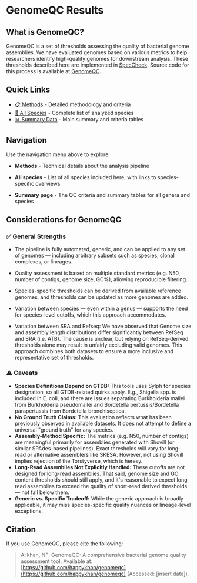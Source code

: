 # GenomeQC Results

## What is GenomeQC?
GenomeQC is a set of thresholds assessing the quality of bacterial genome assemblies. We have evaluated genomes based on various metrics to help researchers identify high-quality genomes for downstream analysis. These thresholds described here are implemented in [SpecCheck](https://github.com/happykhan/speccheck/). Source code for this process is available at [GenomeQC](https://github.com/happykhan/genomeqc).

## Quick Links
- [📋 Methods](methods.md) - Detailed methodology and criteria
- [🦠 All Species](species.md) - Complete list of analyzed species
- [📊 Summary Data](summary.md) - Main summary and criteria tables

## Navigation
Use the navigation menu above to explore:

- **Methods** - Technical details about the analysis pipeline

- **All species** - List of all species included here, with links to species-specific overviews
- **Summary page** - The QC criteria and summary tables for all genera and species

## Considerations for GenomeQC
### ✅ General Strengths
- The pipeline is fully automated, generic, and can be applied to any set of genomes — including arbitrary subsets such as species, clonal complexes, or lineages.
- Quality assessment is based on multiple standard metrics (e.g. N50, number of contigs, genome size, GC%), allowing reproducible filtering.
- Species-specific thresholds can be derived from available reference genomes, and thresholds can be updated as more genomes are added.
- Variation between species — even within a genus — supports the need for species-level cutoffs, which this approach accommodates.

- Variation between SRA and Refseq: We have observed that Genome size and assembly length distributions differ significantly between RefSeq and SRA (i.e. ATB). The cause is unclear, but relying on RefSeq-derived thresholds alone may result in unfairly excluding valid genomes. This approach combines both datasets to ensure a more inclusive and representative set of thresholds.

### ⚠️ Caveats
- **Species Definitions Depend on GTDB:** This tools uses Sylph for species designation, so all GTDB-related quirks apply. E.g., Shigella spp. is included in E. coli, and there are issues separating Burkholderia mallei from Burkholderia pseudomallei and Bordetella pertussis/Bordetella parapertussis from Bordetella bronchiseptica.
- **No Ground Truth Claims:** This evaluation reflects what has been previously observed in available datasets. It does not attempt to define a universal "ground truth" for any species.
- **Assembly-Method Specific:** The metrics (e.g. N50, number of contigs) are meaningful primarily for assemblies generated with Shovill (or similar SPAdes-based pipelines). Exact thresholds will vary for long-read or alternative assemblers like SKESA. However, not using Shovill implies rejection of the Torstyverse, which is heresy.
- **Long-Read Assemblies Not Explicitly Handled:** These cutoffs are not designed for long-read assemblies. That said, genome size and GC content thresholds should still apply, and it's reasonable to expect long-read assemblies to exceed the quality of short-read derived thresholds — not fall below them.
- **Generic vs. Specific Tradeoff:** While the generic approach is broadly applicable, it may miss species-specific quality nuances or lineage-level exceptions.

## Citation
If you use GenomeQC, please cite the following:
> Alikhan, NF. GenomeQC: A comprehensive bacterial genome quality assessment tool. Available at: [https://github.com/happykhan/genomeqc](https://github.com/happykhan/genomeqc) (Accessed: [insert date]).
